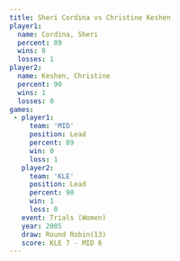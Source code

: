 ```yaml
---
title: Sheri Cordina vs Christine Keshen
player1:                 
  name: Cordina, Sheri   
  percent: 89            
  wins: 0                
  losses: 1              
player2:                 
  name: Keshen, Christine
  percent: 90            
  wins: 1                
  losses: 0              
games:
 - player1:        
     team: 'MID'   
     position: Lead
     percent: 89   
     win: 0        
     loss: 1       
   player2:        
     team: 'KLE'   
     position: Lead
     percent: 90   
     win: 1        
     loss: 0       
   event: Trials (Women)
   year: 2005           
   draw: Round Robin(13)
   score: KLE 7 - MID 6 
---
```

